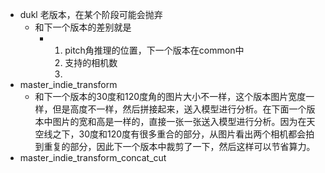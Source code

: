 - dukl 老版本，在某个阶段可能会抛弃
	- 和下一个版本的差别就是
		- 1. pitch角推理的位置，下一个版本在common中
		  2. 支持的相机数
		  3.
- master_indie_transform
	- 和下一个版本的30度和120度角的图片大小不一样，这个版本图片宽度一样，但是高度不一样，然后拼接起来，送入模型进行分析。在下面一个版本中图片的宽和高是一样的，直接一张一张送入模型进行分析。因为在天空线之下，30度和120度有很多重合的部分，从图片看出两个相机都会拍到重复的部分，因此下一个版本中裁剪了一下，然后这样可以节省算力。
- master_indie_transform_concat_cut
